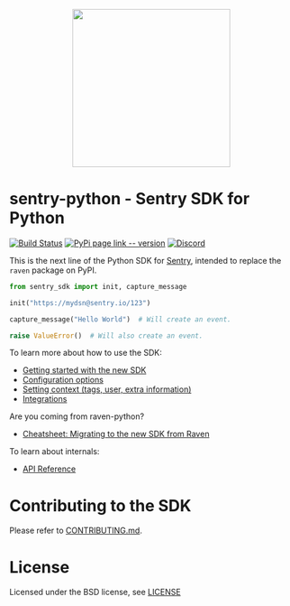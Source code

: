 <p align="center">
    <a href="https://sentry.io" target="_blank" align="center">
        <img src="https://sentry-brand.storage.googleapis.com/sentry-logo-black.png" width="280">
    </a>
</p>

# sentry-python - Sentry SDK for Python

[![Build Status](https://travis-ci.com/getsentry/sentry-python.svg?branch=master)](https://travis-ci.com/getsentry/sentry-python)
[![PyPi page link -- version](https://img.shields.io/pypi/v/sentry-sdk.svg)](https://pypi.python.org/pypi/sentry-sdk)
[![Discord](https://img.shields.io/discord/621778831602221064)](https://discord.gg/cWnMQeA)

This is the next line of the Python SDK for [Sentry](http://sentry.io/), intended to replace the `raven` package on PyPI.

```python
from sentry_sdk import init, capture_message

init("https://mydsn@sentry.io/123")

capture_message("Hello World")  # Will create an event.

raise ValueError()  # Will also create an event.
```

To learn more about how to use the SDK:

- [Getting started with the new SDK](https://docs.sentry.io/quickstart/?platform=python)
- [Configuration options](https://docs.sentry.io/error-reporting/configuration/?platform=python)
- [Setting context (tags, user, extra information)](https://docs.sentry.io/enriching-error-data/context/?platform=python)
- [Integrations](https://docs.sentry.io/platforms/python/)

Are you coming from raven-python?

- [Cheatsheet: Migrating to the new SDK from Raven](https://forum.sentry.io/t/switching-to-sentry-python/4733)

To learn about internals:

- [API Reference](https://getsentry.github.io/sentry-python/)

# Contributing to the SDK

Please refer to [CONTRIBUTING.md](./CONTRIBUTING.md).

# License

Licensed under the BSD license, see [LICENSE](./LICENSE)
